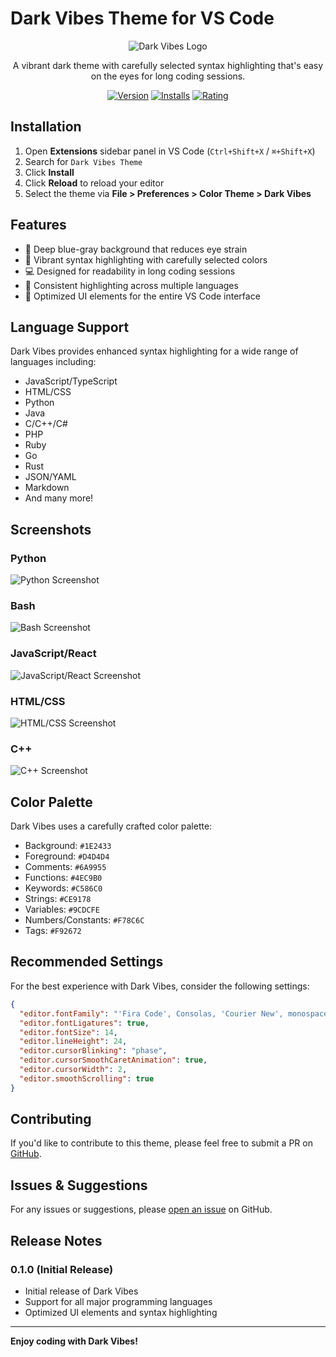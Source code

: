 # Dark Vibes Theme for VS Code

<div align="center">

![Dark Vibes Logo](https://storage.googleapis.com/rishabincloud/dark-vibes/dark-vibes-logo.png)

A vibrant dark theme with carefully selected syntax highlighting that's easy on the eyes for long coding sessions.

[![Version](https://img.shields.io/badge/version-0.1.0-blue.svg)](https://marketplace.visualstudio.com/items?itemName=YourPublisherName.dark-vibes-theme)
[![Installs](https://img.shields.io/badge/installs-15-brightgreen.svg)](https://marketplace.visualstudio.com/items?itemName=RishabKumar.dark-vibes-theme)
[![Rating](https://img.shields.io/badge/rating-No%20reviews%20yet-yellow.svg)](https://marketplace.visualstudio.com/items?itemName=RishabKumar.dark-vibes-theme)

</div>

## Installation

1. Open **Extensions** sidebar panel in VS Code (`Ctrl+Shift+X` / `⌘+Shift+X`)
2. Search for `Dark Vibes Theme`
3. Click **Install**
4. Click **Reload** to reload your editor
5. Select the theme via **File > Preferences > Color Theme > Dark Vibes**

## Features

- 🌙 Deep blue-gray background that reduces eye strain
- 🎨 Vibrant syntax highlighting with carefully selected colors
- 💻 Designed for readability in long coding sessions
- 🔄 Consistent highlighting across multiple languages
- 📱 Optimized UI elements for the entire VS Code interface

## Language Support

Dark Vibes provides enhanced syntax highlighting for a wide range of languages including:

- JavaScript/TypeScript
- HTML/CSS
- Python
- Java
- C/C++/C#
- PHP
- Ruby
- Go
- Rust
- JSON/YAML
- Markdown
- And many more!

## Screenshots

### Python
![Python Screenshot](https://storage.googleapis.com/rishabincloud/dark-vibes/dark-vibes-python.jpeg)

### Bash
![Bash Screenshot](https://storage.googleapis.com/rishabincloud/dark-vibes/dark-vibes-sh.jpeg)

### JavaScript/React
![JavaScript/React Screenshot](https://storage.googleapis.com/rishabincloud/dark-vibes/dark-vibes-javascript.jpeg)

### HTML/CSS
![HTML/CSS Screenshot](https://storage.googleapis.com/rishabincloud/dark-vibes/dark-vibes-html.jpeg)

### C++
![C++ Screenshot](https://storage.googleapis.com/rishabincloud/dark-vibes/dark-vibes-cpp.jpeg)

## Color Palette

Dark Vibes uses a carefully crafted color palette:

- Background: `#1E2433`
- Foreground: `#D4D4D4`
- Comments: `#6A9955`
- Functions: `#4EC9B0`
- Keywords: `#C586C0`
- Strings: `#CE9178`
- Variables: `#9CDCFE`
- Numbers/Constants: `#F78C6C`
- Tags: `#F92672`

## Recommended Settings

For the best experience with Dark Vibes, consider the following settings:

```json
{
  "editor.fontFamily": "'Fira Code', Consolas, 'Courier New', monospace",
  "editor.fontLigatures": true,
  "editor.fontSize": 14,
  "editor.lineHeight": 24,
  "editor.cursorBlinking": "phase",
  "editor.cursorSmoothCaretAnimation": true,
  "editor.cursorWidth": 2,
  "editor.smoothScrolling": true
}
```

## Contributing

If you'd like to contribute to this theme, please feel free to submit a PR on [GitHub](https://github.com/rishabkumar7/dark-vibes).

## Issues & Suggestions

For any issues or suggestions, please [open an issue](https://github.com/rishabkumar7/dark-vibes/issues) on GitHub.

## Release Notes

### 0.1.0 (Initial Release)

- Initial release of Dark Vibes
- Support for all major programming languages
- Optimized UI elements and syntax highlighting

---

**Enjoy coding with Dark Vibes!**
